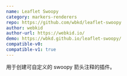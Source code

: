 ```yaml
---
name: Leaflet Swoopy
category: markers-renderers
repo: https://github.com/wbkd/leaflet-swoopy
author: webkid
author-url: https://webkid.io/
demo: https://wbkd.github.io/leaflet-swoopy/
compatible-v0:
compatible-v1: true
---
```


用于创建可自定义的 swoopy 箭头注释的插件。
